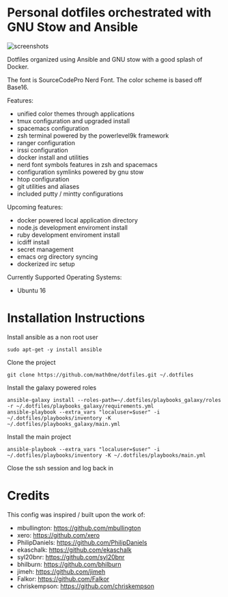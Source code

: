 # Personal dotfiles orchestrated with GNU Stow and Ansible

![screenshots](https://raw.githubusercontent.com/openist/dotfiles/master/putty/dotfiles-wide.png)

Dotfiles organized using Ansible and GNU stow with a good splash of Docker.

The font is SourceCodePro Nerd Font. The color scheme is based off Base16.

Features:

* unified color themes through applications
* tmux configuration and upgraded install
* spacemacs configuration
* zsh terminal powered by the powerlevel9k framework
* ranger configuration
* irssi configuration
* docker install and utilities
* nerd font symbols features in zsh and spacemacs
* configuration symlinks powered by gnu stow
* htop configuration
* git utilities and aliases
* included putty / mintty configurations

Upcoming features:

* docker powered local application directory
* node.js development enviroment install
* ruby development enviroment install
* icdiff install
* secret management
* emacs org directory syncing
* dockerized irc setup

Currently Supported Operating Systems:

* Ubuntu 16

# Installation Instructions


Install ansible as a non root user
```
sudo apt-get -y install ansible
```
Clone the project
```
git clone https://github.com/math0ne/dotfiles.git ~/.dotfiles
```
Install the galaxy powered roles
```
ansible-galaxy install --roles-path=~/.dotfiles/playbooks_galaxy/roles -r ~/.dotfiles/playbooks_galaxy/requirements.yml
ansible-playbook --extra_vars "localuser=$user" -i ~/.dotfiles/playbooks/inventory -K ~/.dotfiles/playbooks_galaxy/main.yml
```
Install the main project
```
ansible-playbook --extra_vars "localuser=$user" -i ~/.dotfiles/playbooks/inventory -K ~/.dotfiles/playbooks/main.yml
```
Close the ssh session and log back in

# Credits

This config was inspired / built upon the work of:

* mbullington: https://github.com/mbullington
* xero: https://github.com/xero
* PhilipDaniels: https://github.com/PhilipDaniels
* ekaschalk: https://github.com/ekaschalk
* syl20bnr: https://github.com/syl20bnr
* bhilburn: https://github.com/bhilburn
* jimeh: https://github.com/jimeh
* Falkor: https://github.com/Falkor
* chriskempson: https://github.com/chriskempson

